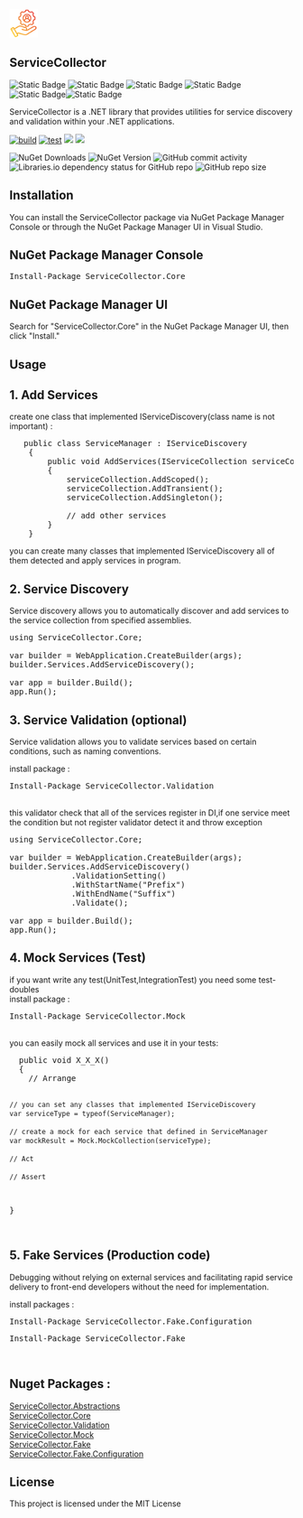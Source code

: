 <img alt="ServiceCollector" src="https://github.com/Ershad95/ServiceCollector/blob/master/ServiceCollector.Core/icon.png" style='Width:50px'/>

## ServiceCollector
<img alt="Static Badge" src="https://img.shields.io/badge/nuget-ServiceCollector.Core-blue?style=flat&logo=nuget&color=blue&link=https%3A%2F%2Fwww.nuget.org%2Fpackages%2FServiceCollector.Core%2F"> <img alt="Static Badge" src="https://img.shields.io/badge/nuget-ServiceCollector.Validation-blue?style=flat&logo=nuget&color=blue&link=https%3A%2F%2Fwww.nuget.org%2Fpackages%2FServiceCollector.Validation"> <img alt="Static Badge" src="https://img.shields.io/badge/nuget-ServiceCollector.Abstractions-blue?style=flat&logo=nuget&color=blue&link=https%3A%2F%2Fwww.nuget.org%2Fpackages%2FServiceCollector.Abstractions%2F"> <img alt="Static Badge" src="https://img.shields.io/badge/nuget-ServiceCollector.Mock%20-blue?style=flat&logo=nuget&color=blue&link=https%3A%2F%2Fwww.nuget.org%2Fpackages%2FServiceCollector.Mock%2F"><img alt="Static Badge" src="https://img.shields.io/badge/nuget-ServiceCollector.Fake%20-blue?style=flat&logo=nuget&color=blue&link=https%3A%2F%2Fwww.nuget.org%2Fpackages%2FServiceCollector.Fake%2F"><img alt="Static Badge" src="https://img.shields.io/badge/nuget-ServiceCollector.Fake.Configuration%20-blue?style=flat&logo=nuget&color=blue&link=https%3A%2F%2Fwww.nuget.org%2Fpackages%2FServiceCollector.Fake.Configuration%2F">


ServiceCollector is a .NET library that provides utilities for service discovery and validation within your .NET applications.

[![build](https://github.com/Ershad95/ServiceCollector/actions/workflows/dotnet.yml/badge.svg)](https://github.com/Ershad95/ServiceCollector/actions/workflows/dotnet.yml) [![test](https://github.com/Ershad95/ServiceCollector/actions/workflows/test.yml/badge.svg)](https://github.com/Ershad95/ServiceCollector/actions/workflows/test.yml) <img src="https://img.shields.io/badge/.net6-compatible-green?style=flat&label=.net6&color=darkGreen" /> <img src="https://img.shields.io/badge/.net6-compatible-green?style=flat&label=.netStandard&color=darkGreen" />

<img  alt="NuGet Downloads" src="https://img.shields.io/nuget/dt/ServiceCollector.Core" /> <img alt="NuGet Version" src="https://img.shields.io/nuget/v/ServiceCollector.Core" /> <img alt="GitHub commit activity" src="https://img.shields.io/github/commit-activity/m/ershad95/ServiceCollector" /> <img alt="Libraries.io dependency status for GitHub repo" src="https://img.shields.io/librariesio/github/ershad95/ServiceCollector" /> <img alt="GitHub repo size" src="https://img.shields.io/github/repo-size/ershad95/ServiceCollector" />


## Installation
You can install the ServiceCollector package via NuGet Package Manager Console or through the NuGet Package Manager UI in Visual Studio.

## NuGet Package Manager Console
<pre>Install-Package ServiceCollector.Core</pre>
## NuGet Package Manager UI
Search for "ServiceCollector.Core" in the NuGet Package Manager UI, then click "Install."

## Usage

## 1. Add Services
create one class that implemented IServiceDiscovery(class name is not important) :

<pre>
   public class ServiceManager : IServiceDiscovery
    {
        public void AddServices(IServiceCollection serviceCollection)
        {
            serviceCollection.AddScoped<TransactionService>();
            serviceCollection.AddTransient<TransactionService>();
            serviceCollection.AddSingleton<TransactionService>();
              
            // add other services
        }
    }
</pre>
you can create many classes that implemented IServiceDiscovery all of them detected and apply services in program.

## 2. Service Discovery
Service discovery allows you to automatically discover and add services to the service collection from specified assemblies.
<pre>
using ServiceCollector.Core;

var builder = WebApplication.CreateBuilder(args);
builder.Services.AddServiceDiscovery();

var app = builder.Build();
app.Run();
</pre>

## 3. Service Validation (optional)
Service validation allows you to validate services based on certain conditions, such as naming conventions.

install package :
<pre>Install-Package ServiceCollector.Validation</pre>
<br>
this validator check that all of the services register in DI,if one service meet the condition but not register validator detect it and throw exception

<pre>
using ServiceCollector.Core;

var builder = WebApplication.CreateBuilder(args);
builder.Services.AddServiceDiscovery()
             .ValidationSetting()
             .WithStartName("Prefix")
             .WithEndName("Suffix")
             .Validate();

var app = builder.Build();
app.Run();
</pre>

## 4. Mock Services (Test)
if you want write any test(UnitTest,IntegrationTest) you need some test-doubles
<br>
install package :
<pre>Install-Package ServiceCollector.Mock</pre>
<br>
you can easily mock all services and use it in your tests:
<pre>
  public void X_X_X()
  {
    // Arrange
  
    // you can set any classes that implemented IServiceDiscovery
    var serviceType = typeof(ServiceManager); 

    // create a mock for each service that defined in ServiceManager
    var mockResult = Mock.MockCollection(serviceType);
  
    // Act
  
    // Assert
  }
  
</pre>

## 5. Fake Services (Production code)
Debugging without relying on external services and facilitating rapid service delivery to front-end developers without the need for implementation.
<br>

install packages :
<pre>Install-Package ServiceCollector.Fake.Configuration</pre>
<pre>Install-Package ServiceCollector.Fake</pre>

<br>

## Nuget Packages : 
<a href="https://www.nuget.org/packages/ServiceCollector.Abstractions/">ServiceCollector.Abstractions</a>
<br>
<a href="https://www.nuget.org/packages/ServiceCollector.Core/">ServiceCollector.Core</a>
<br>
<a href="https://www.nuget.org/packages/ServiceCollector.Validation/">ServiceCollector.Validation</a>
<br>
<a href="https://www.nuget.org/packages/ServiceCollector.Mock/">ServiceCollector.Mock</a>
<br>
<a href="https://www.nuget.org/packages/ServiceCollector.Fake/">ServiceCollector.Fake</a>
<br>
<a href="https://www.nuget.org/packages/ServiceCollector.Fake.Configuration/">ServiceCollector.Fake.Configuration</a>
## License
This project is licensed under the MIT License

